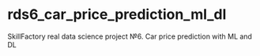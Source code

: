 # rds6_car_price_prediction_ml_dl

SkillFactory real data science project №6. Car price prediction with ML and DL
